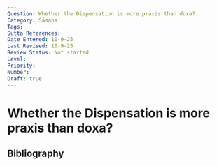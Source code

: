 ```yaml
---
Question: Whether the Dispensation is more praxis than doxa?
Category: Sāsana
Tags: 
Sutta References: 
Date Entered: 10-9-25
Last Revised: 10-9-25
Review Status: Not started
Level: 
Priority: 
Number: 
Draft: true
---
```


# Whether the Dispensation is more praxis than doxa?

## Bibliography

<!-- 

Notes:



-->